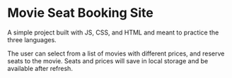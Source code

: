 **Movie Seat Booking Site**
===========================

A simple project built with JS, CSS, and HTML and meant to practice the three languages.

The user can select from a list of movies with different prices, and reserve seats to the movie.
Seats and prices will save in local storage and be available after refresh.